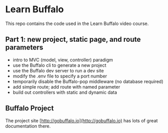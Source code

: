# Learn Buffalo

This repo contains the code used in the Learn Buffalo video course.

## Part 1: new project, static page, and route parameters

* intro to MVC (model, view, controller) paradigm
* use the Buffalo cli to generate a new project
* use the Buffalo dev server to run a dev site
* modify the .env file to specify a port number
* temporarily disable the Buffalo-pop middleware (no database required)
* add simple route; add route with named parameter
* build out controllers with static and dynamic data

## Buffalo Project

The project site [http://gobuffalo.io](http://gobuffalo.io) has lots of great documentation there.
